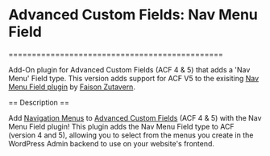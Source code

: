 # Advanced Custom Fields: Nav Menu Field #
==============================================

Add-On plugin for Advanced Custom Fields (ACF 4 & 5) that adds a 'Nav Menu' Field type. This version adds support for ACF V5 to the exisiting [Nav Menu Field plugin](http://wordpress.org/plugins/advanced-custom-fields-nav-menu-field/) by [Faison Zutavern](http://faisonz.com/wordpress-plugins/advanced-custom-fields-nav-menu-field/).

== Description ==

Add [Navigation Menus](http://codex.wordpress.org/Navigation_Menus) to [Advanced Custom Fields](http://wordpress.org/extend/plugins/advanced-custom-fields/) (ACF 4 & 5) with the Nav Menu Field plugin! This plugin adds the Nav Menu Field type to ACF (version 4 and 5), allowing you to select from the menus you create in the WordPress Admin backend to use on your website's frontend.